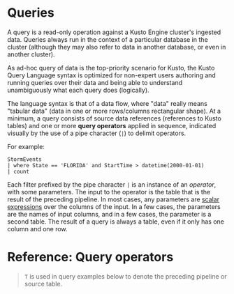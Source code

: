 # Queries

A query is a read-only operation against a Kusto Engine cluster's
ingested data. Queries always run in the context of a particular
database in the cluster (although they may also refer to data in
another database, or even in another cluster).

As ad-hoc query of data is the top-priority scenario for Kusto,
the Kusto Query Language syntax is optimized for non-expert users
authoring and running queries over their data and being able to
understand unambiguously what each query does (logically).

The language syntax is that of a data flow, where "data" really
means "tabular data" (data in one or more rows/columns rectangular
shape). At a minimum, a query consists of source data references
(references to Kusto tables) and one or more **query operators** applied
in sequence, indicated visually by the use of a pipe character (`|`)
to delimit operators.

For example:

```kusto
StormEvents 
| where State == 'FLORIDA' and StartTime > datetime(2000-01-01)
| count
```
    
Each filter prefixed by the pipe character `|` is an instance of an *operator*,
with some parameters. The input to the operator is the table that is the result
of the preceding pipeline. In most cases, any parameters are 
[scalar expressions](./scalars.md) over the columns of the input.
In a few cases, the parameters are the names of input columns, and in a few cases,
the parameter is a second table. The result of a query is always a table,
even if it only has one column and one row.

# Reference: Query operators

> `T` is used in query examples below to denote the preceding pipeline or source table.


